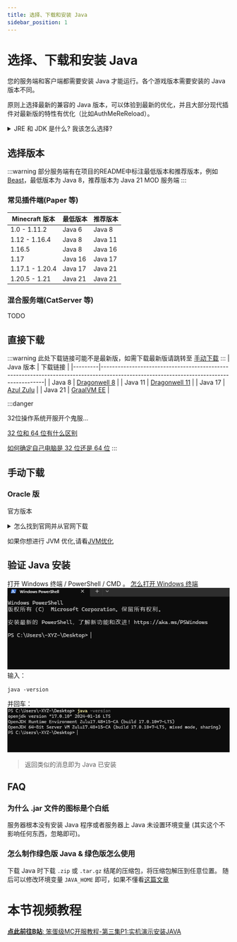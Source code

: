 ```yaml
---
title: 选择、下载和安装 Java
sidebar_position: 1
---
```

# 选择、下载和安装 Java

您的服务端和客户端都需要安装 Java 才能运行。各个游戏版本需要安装的 Java 版本不同。

原则上选择最新的兼容的 Java 版本，可以体验到最新的优化，并且大部分现代插件对最新版的特性有优化（比如AuthMeReReload）。

<details>
  <summary>JRE 和 JDK 是什么? 我该怎么选择?</summary>
JRE(Java Runtime Enviroment) 是 Java 的运行环境。面向 Java 程序的使用者，而不是开发者。如果你仅下载并安装了 JRE，那么你的系统只能运行 Java 程序。JRE 是运行 Java 程序所必须环境的集合，包含 JVM 标准实现及 Java 核心类库。它包括 Java 虚拟机、Java 平台核心类和支持文件。它不包含开发工具(编译器、调试器等)
JDK(Java Development Kit) 又称 J2SDK(Java2 Software Development Kit)，是 Java 开发工具包，它提供了 Java 的开发环境(提供了编译器 javac 等工具，用于将 java 文件编译为 class 文件)和运行环境(提 供了 JVM 和 Runtime 辅助包，用于解析 class 文件使其得到运行)。如果你下载并安装了 JDK，那么你不仅可以开发 Java 程序，也同时拥有了运行 Java 程序的平台。JDK 是整个 Java 的核心，包括了 Java 运行环境(JRE)，一堆 Java 工具 tools.jar 和 Java 标准类库 (rt.jar)

**总结: 只开服务端下载 JRE 即可，JDK 也没问题**
</details>

## 选择版本

:::warning
部分服务端有在项目的README中标注最低版本和推荐版本，例如 [Beast](https://github.com/HomoMC/Beast)，最低版本为 Java 8，推荐版本为 Java 21
MOD 服务端
:::

### 常见插件端(Paper 等)

| Minecraft 版本    | 最低版本    | 推荐版本    |
|-----------------|---------|---------|
| 1.0 - 1.11.2    | Java 6  | Java 8  |
| 1.12 - 1.16.4   | Java 8  | Java 11 |
| 1.16.5          | Java 8  | Java 16 |
| 1.17            | Java 16 | Java 17 |
| 1.17.1 - 1.20.4 | Java 17 | Java 21 |
| 1.20.5 - 1.21   | Java 21 | Java 21 |

### 混合服务端(CatServer 等)
TODO

## 直接下载
:::warning
此处下载链接可能不是最新版，如需下载最新版请跳转至 [手动下载](#%E6%89%8B%E5%8A%A8%E4%B8%8B%E8%BD%BD)
:::
| Java 版本 | 下载链接                                                                                                                                   |
|---------|----------------------------------------------------------------------------------------------------------------------------------------|
| Java 8  | [Dragonwell 8](https://dragonwell.oss-cn-shanghai.aliyuncs.com/8.19.20/Alibaba_Dragonwell_Extended_8.19.20_x64_windows.zip)            |
| Java 11 | [Dragonwell 11](https://dragonwell.oss-cn-shanghai.aliyuncs.com/11.0.23.20.9/Alibaba_Dragonwell_Extended_11.0.23.20.9_x64_windows.zip) |
| Java 17 | [Azul Zulu](https://cdn.azul.com/zulu/bin/zulu22.32.15-ca-jdk22.0.2-win_x64.zip)                                                       |
| Java 21 | [GraalVM EE](https://download.oracle.com/graalvm/21/latest/graalvm-jdk-21_windows-x64_bin.zip)                                         |

:::danger

32位操作系统开服开个鬼服...

[32 位和 64 位有什么区别](https://cn.bing.com/search?q=32%E4%BD%8D%2064%E4%BD%8D%E6%98%AF%E4%BB%80%E4%B9%88%E6%84%8F%E6%80%9D)

[如何确定自己电脑是 32 位还是 64 位](https://cn.bing.com/search?q=%E5%A6%82%E4%BD%95%E7%A1%AE%E5%AE%9A%E8%87%AA%E5%B7%B1%E7%94%B5%E8%84%91%E6%98%AF32%E4%BD%8D%E8%BF%98%E6%98%AF64%E4%BD%8D)
:::
## 手动下载
### Oracle 版
官方版本
<details>
  <summary>怎么找到官网并从官网下载</summary>
![](_images/Oracle-1.png)
![](_images/Oracle-2.png)
![](_images/Oracle-3.png)
![](_images/Oracle-4.png)
如果再往下翻的话可以看到 Java 8 / 11。
![](_images/Oracle-5.png)
但是在这里 Java 8 需要登录才能下载。
你可以在下方链接直接下载 Java 8：

https://www.java.com/zh-CN/download/
</details>

如果你想进行 JVM 优化,请看[JVM优化](https://yizhan。wiki/NitWikit/Java/optimize/jvm/)

## 验证 Java 安装

打开 Windows 终端 / PowerShell / CMD 。
[怎么打开 Windows 终端](https://cn.bing.com/search?q=%E6%80%8E%E4%B9%88%E6%89%93%E5%BC%80windows%E6%8E%A7%E5%88%B6%E5%8F%B0)
![](_images/cmd-1.png)
输入：
```
java -version
```
并回车：
![](_images/cmd-2.png)
> 返回类似的消息即为 Java 已安装
## FAQ
### 为什么 .jar 文件的图标是个白纸
服务器根本没有安装 Java 程序或者服务器上 Java 未设置环境变量 (其实这个不影响任何东西，忽略即可)。
### 怎么制作绿色版 Java & 绿色版怎么使用
下载 Java 时下载 `.zip` 或 `.tar.gz` 结尾的压缩包，将压缩包解压到任意位置。
随后可以修改环境变量 `JAVA_HOME` 即可，如果不懂看[这篇文章](https://blog.csdn.net/MrsHorse/article/details/82695353)

# 本节视频教程

[**点此前往B站**: 笨蛋级MC开服教程-第三集P1:实机演示安装JAVA](https://www.bilibili.com/video/BV1eT42167iZ/?share_source=copy_web&vd_source=53975e70eabfc1d6563221a670d4021a)